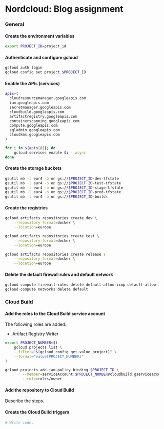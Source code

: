 # Nordcloud: Blog assignment

### General

#### Create the environment variables

```bash
export PROJECT_ID=project_id
```

#### Authenticate and configure gcloud

```bash
gcloud auth login
gcloud config set project $PROJECT_ID
```

#### Enable the APIs (services)

```bash
apis=( 
  cloudresourcemanager.googleapis.com
  iam.googleapis.com
  secretmanager.googleapis.com
  cloudbuild.googleapis.com
  artifactregistry.googleapis.com
  containerscanning.googleapis.com
  compute.googleapis.com
  sqladmin.googleapis.com
  cloudkms.googleapis.com
)

for i in ${apis[@]}; do
	gcloud services enable $i --async
done
```

#### Create the storage buckets

```bash
gsutil mb -l eur4 -b on gs://$PROJECT_ID-dev-tfstate
gsutil mb -l eur4 -b on gs://$PROJECT_ID-test-tfstate
gsutil mb -l eur4 -b on gs://$PROJECT_ID-stage-tfstate
gsutil mb -l eur4 -b on gs://$PROJECT_ID-prod-tfstate
gsutil mb -l eur4 -b on gs://$PROJECT_ID-builds
```

#### Create the registries

```bash
gcloud artifacts repositories create dev \
    --repository-format=docker \
    --location=europe

gcloud artifacts repositories create test \
    --repository-format=docker \
    --location=europe
    
gcloud artifacts repositories create release \
    --repository-format=docker \
    --location=europe 
```

#### Delete the default firewall rules and default network

```bash
gcloud compute firewall-rules delete default-allow-icmp default-allow-internal default-allow-rdp default-allow-ssh
gcloud compute networks delete default
```

### Cloud Build

#### Add the roles to the Cloud Build service account

The following roles are added:

- Artifact Registry Writer

```bash
export PROJECT_NUMBER=$(
    gcloud projects list \
    --filter="$(gcloud config get-value project)" \
    --format="value(PROJECT_NUMBER)"
)

gcloud projects add-iam-policy-binding $PROJECT_ID \
        --member=serviceAccount:$PROJECT_NUMBER@cloudbuild.gserviceaccount.com \
        --role=roles/owner
```

#### Add the repository to Cloud Build

Describe the steps.

#### Create the Cloud Build triggers

```bash
# Write code.
```